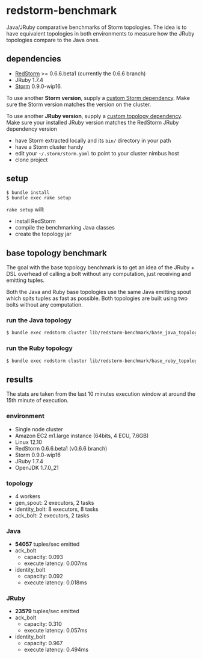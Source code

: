 # redstorm-benchmark

Java/JRuby comparative benchmarks of Storm topologies. The idea is to have equivalent topologies in both environments to measure how the JRuby topologies compare to the Java ones.

## dependencies

- [RedStorm](https://github.com/colinsurprenant/redstorm) >= 0.6.6.beta1 (currently the 0.6.6 branch)
- JRuby 1.7.4
- [Storm](https://github.com/nathanmarz/storm/) 0.9.0-wip16.

To use another **Storm version**, supply a [custom Storm dependency](https://github.com/colinsurprenant/redstorm#custom-jar-dependencies-in-your-topology-xml-warning-p). Make sure the Storm version matches the version on the cluster.

To use another **JRuby version**, supply a [custom topology dependency](https://github.com/colinsurprenant/redstorm#custom-jar-dependencies-in-your-topology-xml-warning-p). Make sure your installed JRuby version matches the RedStorm JRuby dependency version

- have Storm extracted locally and its `bin/` directory in your path
- have a Storm cluster handy
- edit your `~/.storm/storm.yaml` to point to your cluster nimbus host
- clone project

## setup

```sh
$ bundle install
$ bundle exec rake setup
```

`rake setup` will:
- install RedStorm
- compile the benchmarking Java classes
- create the topology jar

## base topology benchmark

The goal with the base topology benchmark is to get an idea of the JRuby + DSL overhead of calling a bolt without any computation, just receiving and emitting tuples.

Both the Java and Ruby base topologies use the same Java emitting spout which spits tuples as fast as possible. Both topologies are built using two bolts without any computation.

### run the Java topology

```sh
$ bundle exec redstorm cluster lib/redstorm-benchmark/base_java_topology.rb
```
### run the Ruby topology

```sh
$ bundle exec redstorm cluster lib/redstorm-benchmark/base_ruby_topology.rb
```

## results

The stats are taken from the last 10 minutes execution window at around the 15th minute of execution.

### environment

- Single node cluster
- Amazon EC2 m1.large instance (64bits, 4 ECU, 7.6GB)
- Linux 12.10
- RedStorm 0.6.6.beta1 (v0.6.6 branch)
- Storm 0.9.0-wip16
- JRuby 1.7.4
- OpenJDK 1.7.0_21

### topology

- 4 workers
- gen_spout: 2 executors, 2 tasks
- identity_bolt: 8 executors, 8 tasks
- ack_bolt: 2 executors, 2 tasks

### Java

- **54057** tuples/sec emitted
- ack_bolt
  - capacity: 0.093
  - execute latency: 0.007ms
- identity_bolt
  - capacity: 0.092
  - execute latency: 0.018ms

### JRuby

- **23579** tuples/sec emitted
- ack_bolt
  - capacity: 0.310
  - execute latency: 0.057ms
- identity_bolt
  - capacity: 0.967
  - execute latency: 0.494ms
